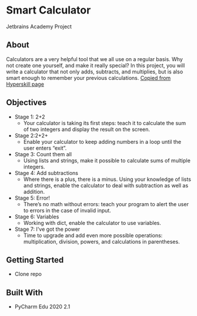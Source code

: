 # Smart Calculator
Jetbrains Academy Project

## About
Calculators are a very helpful tool that we all use on a regular basis. Why not create one yourself, and make it really special? In this project, you will write a calculator that not only adds, subtracts, and multiplies, but is also smart enough to remember your previous calculations. [Copied from Hyperskill page](https://hyperskill.org/projects/74)

## Objectives
* Stage 1: 2+2
    * Your calculator is taking its first steps: teach it to calculate the sum of two integers and display the result on the screen.
* Stage 2:2+2+
    * Enable your calculator to keep adding numbers in a loop until the user enters “exit”.
* Stage 3: Count them all
    * Using lists and strings, make it possible to calculate sums of multiple integers.
* Stage 4: Add subtractions
    * Where there is a plus, there is a minus. Using your knowledge of lists and strings, enable the calculator to deal with subtraction as well as addition.
* Stage 5: Error!
    * There’s no math without errors: teach your program to alert the user to errors in the case of invalid input.
* Stage 6: Variables
    * Working with dict, enable the calculator to use variables.
* Stage 7: I've got the power
    * Time to upgrade and add even more possible operations: multiplication, division, powers, and calculations in parentheses.

## Getting Started
* Clone repo

## Built With
* PyCharm Edu 2020 2.1
